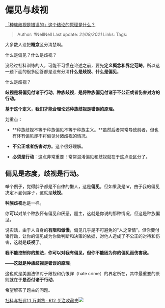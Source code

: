 # 偏见与歧视
[「种族歧视是错误的」这个结论的原理是什么？](https://www.zhihu.com/question/343791709/answer/814480186)


> Author: #NellNell 
Last update: *21/08/2021* 
Links:
Tags:   

  

大多数人没把**概念**区分清楚啊。

什么是偏见？什么是歧视？

没经过社科训练的人，可能不习惯在论述之前，要先**定义概念和界定范畴**。所以这一题下面的很多回答都是没有分清**什么是歧视、什么是偏见**。

什么是歧视？

**歧视是将偏见付诸于行动**。**种族歧视**，**是将种族偏见付诸于不公正或者伤害对方的行动。**

**基于这个定义，我们才能合理论述种族歧视是错误的原理。**

划重点：

-   **种族歧视不等于种族偏见不等于种族主义。**虽然后者常常导致前者，但也有怀有偏见却不将偏见付诸歧视的情况。

  

-   **不公正或者伤害对方**。这个很好理解。

  

-   **必须是行动**：这点非常重要！常常混淆偏见和歧视就在于这点没区分了。

## **偏见是态度，歧视是行动。**

  

举个例子，觉得胖子都是不自律的懒人，这是**偏见**。但如果我是hr，由于我的偏见决定不雇佣胖子，这就是**歧视**。

**种族歧视**也是一样。

你**可以**对某个种族怀有偏见和厌恶，题主，这就是你说的那种情况，但这是种族偏见。

说实话，由于人自身的**有限和傲慢**，偏见几乎是不可避免的“人之常情”。但你要付诸行动，让你的偏见成为你做判断和决策的依据，对他人造成了不公正的对待和伤害，这就是**歧视**了。

**我不能控制你的想法，你可以对我有偏见，但你不能因为你的偏见而伤害我。**

**——这就是种族歧视是错误的原理**。

这也就是美国法律对于歧视和仇恨罪（hate crime）的界定所在，其中最重要的原则就在于**是否付诸于行动**。

希望解答了题主的问题。

[社科与社评1.1 万浏览 · 612 关注收藏夹![](https://pic2.zhimg.com/80/v2-b2918ef3f9c19572ba524ac59316a917_1440w.png)](https://zhihu.com/collection/313819737)